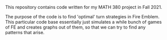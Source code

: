 This repository contains code written for my MATH 380 project in Fall 2021.

The purpose of the code is to find 'optimal' turn strategies in Fire Emblem.  This particular code base essentially just simulates a while bunch of games of FE and creates graphs out of them, so that we can try to find any patterns that arise.
